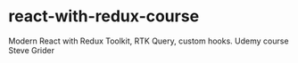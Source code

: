 # react-with-redux-course
Modern React with Redux Toolkit, RTK Query, custom hooks. Udemy course Steve Grider
